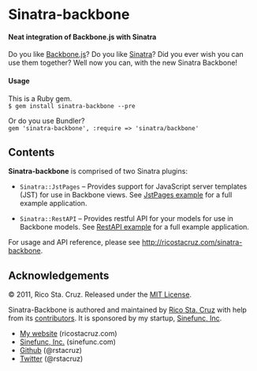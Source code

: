 # Sinatra-backbone
#### Neat integration of Backbone.js with Sinatra

Do you like [Backbone.js][bb]? Do you like [Sinatra][sn]? Did you ever wish you 
can use them together? Well now you can, with the new Sinatra Backbone!

[bb]: http://documentcloud.github.com/backbone/
[sn]: http://sinatrarb.com

#### Usage

This is a Ruby gem.  
`$ gem install sinatra-backbone --pre`

Or do you use Bundler?  
`gem 'sinatra-backbone', :require => 'sinatra/backbone'`

Contents
--------

__Sinatra-backbone__ is comprised of two Sinatra plugins:

 * `Sinatra::JstPages` – Provides support for JavaScript server templates (JST) 
  for use in Backbone views. See [JstPages example][jstx] for a full example 
  application.

 * `Sinatra::RestAPI` – Provides restful API for your models for use in Backbone 
 models. See [RestAPI example][restx] for a full example application.

[jstx]: https://github.com/rstacruz/sinatra-backbone/tree/master/examples/jstpages
[restx]: https://github.com/rstacruz/sinatra-backbone/tree/master/examples/restapi

For usage and API reference, please see http://ricostacruz.com/sinatra-backbone. [](#api_reference)

Acknowledgements
----------------

© 2011, Rico Sta. Cruz. Released under the [MIT 
License](http://www.opensource.org/licenses/mit-license.php).

Sinatra-Backbone is authored and maintained by [Rico Sta. Cruz][rsc] with help 
from its [contributors][c]. It is sponsored by my startup, [Sinefunc, Inc][sf].

 * [My website](http://ricostacruz.com) (ricostacruz.com)
 * [Sinefunc, Inc.](http://sinefunc.com) (sinefunc.com)
 * [Github](http://github.com/rstacruz) (@rstacruz)
 * [Twitter](http://twitter.com/rstacruz) (@rstacruz)

[rsc]: http://ricostacruz.com
[c]:   http://github.com/rstacruz/xxxxx
[sf]:  http://sinefunc.com
